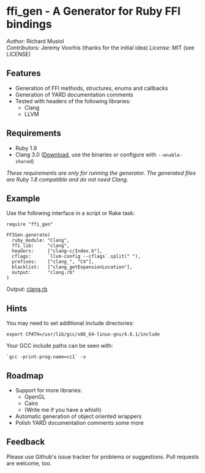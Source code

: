 ffi_gen - A Generator for Ruby FFI bindings
===========================================

*Author:* Richard Musiol  
*Contributors:* Jeremy Voorhis (thanks for the initial idea)
*License:* MIT (see LICENSE)


Features
--------
* Generation of FFI methods, structures, enums and callbacks
* Generation of YARD documentation comments
* Tested with headers of the following libraries:
  * Clang
  * LLVM


Requirements
------------

* Ruby 1.9
* Clang 3.0 ([Download](http://llvm.org/releases/download.html#3.0), use the binaries or configure with ``--enable-shared``)

*These requirements are only for running the generator. The generated files are Ruby 1.8 compatible and do not need Clang.*


Example
-------
Use the following interface in a script or Rake task:

    require "ffi_gen"
    
    FFIGen.generate(
      ruby_module: "Clang",
      ffi_lib:     "clang",
      headers:     ["clang-c/Index.h"],
      cflags:      `llvm-config --cflags`.split(" "),
      prefixes:    ["clang_", "CX"],
      blacklist:   ["clang_getExpansionLocation"],
      output:      "clang.rb"
    )

Output: [clang.rb](https://github.com/neelance/ffi_gen/blob/master/clang.rb)


Hints
-----

You may need to set additional include directories:

    export CPATH=/usr/lib/gcc/x86_64-linux-gnu/4.6.1/include

Your GCC include paths can be seen with:

    `gcc -print-prog-name=cc1` -v


Roadmap
-------

* Support for more libraries:
  * OpenGL
  * Cairo
  * (Write me if you have a whish)
* Automatic generation of object oriented wrappers
* Polish YARD documentation comments some more


Feedback
--------
Please use Github's issue tracker for problems or suggestions. Pull requests are welcome, too.